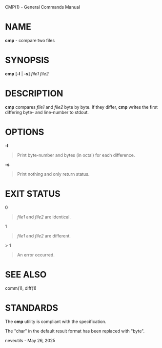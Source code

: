 CMP(1) - General Commands Manual

# NAME

**cmp** - compare two files

# SYNOPSIS

**cmp**
\[**-l**&nbsp;|&nbsp;**-s**]
*file1&nbsp;file2*

# DESCRIPTION

**cmp**
compares
*file1*
and
*file2*
byte by byte.
If they differ,
**cmp**
writes the first differing byte- and line-number to stdout.

# OPTIONS

**-l**

> Print byte-number and bytes (in octal) for each difference.

**-s**

> Print nothing and only return status.

# EXIT STATUS

0

> *file1*
> and
> *file2*
> are identical.

1

> *file1*
> and
> *file2*
> are different.

&gt; 1

> An error occurred.

# SEE ALSO

comm(1),
diff(1)

# STANDARDS

The
**cmp**
utility is compliant with the
specification.

The "char" in the default result format has been replaced with "byte".

neveutils - May 26, 2025
